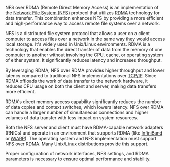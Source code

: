 NFS over RDMA (Remote Direct Memory Access) is an implementation of the [Network File System (NFS)](../protocols/nfs.md) protocol that utilizes [RDMA](../misc/rdma.md) technology for data transfer. This combination enhances NFS by providing a more efficient and high-performance way to access remote file systems over a network.

NFS is a distributed file system protocol that allows a user on a client computer to access files over a network in the same way they would access local storage. It's widely used in Unix/Linux environments.  RDMA is a technology that enables the direct transfer of data from the memory of one computer to another without involving the CPU, cache, or operating system of either system. It significantly reduces latency and increases throughput.

By leveraging RDMA, NFS over RDMA provides higher throughput and lower latency compared to traditional NFS implementations over [TCP/IP](../networking/tcpip.md). Since RDMA offloads the work of data transfer to the network hardware, it reduces CPU usage on both the client and server, making data transfers more efficient. 

RDMA's direct memory access capability significantly reduces the number of data copies and context switches, which lowers latency. NFS over RDMA can handle a larger number of simultaneous connections and higher volumes of data transfer with less impact on system resources.

Both the NFS server and client must have RDMA-capable network adapters (RNICs) and operate in an environment that supports RDMA (like [InfiniBand](../networking/infiniband.md) or [iWARP](../networking/iwarp.md)). The operating system and NFS implementation must support NFS over RDMA. Many Unix/Linux distributions provide this support.

Proper configuration of network interfaces, NFS settings, and RDMA parameters is necessary to ensure optimal performance and stability.